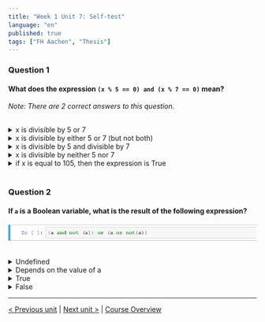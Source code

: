 ```yaml
---
title: "Week 1 Unit 7: Self-test"
language: "en"
published: true
tags: ["FH Aachen", "Thesis"]
---
```


### Question 1

#### What does the expression ```(x % 5 == 0) and (x % 7 == 0)``` mean?

*Note: There are 2 correct answers to this question.*

<br>

<details>
	<summary>x is divisible by 5 or 7</summary>
	❌
</details>


<details>
	<summary>x is divisible by either 5 or 7 (but not both)</summary>
	❌
</details>


<details>
	<summary>x is divisible by 5 and divisible by 7</summary>
	✅
</details>


<details>
	<summary>x is divisible by neither 5 nor 7</summary>
	❌
</details>


<details>
	<summary>if x is equal to 105, then the expression is True </summary>
	✅
</details>

<br>

### Question 2

#### If ```a``` is a Boolean variable, what is the result of the following expression?

<img src=imgs/week1_unit7_f2.png><br><br>

<details>
	<summary>Undefined</summary>
	❌
</details>


<details>
	<summary>Depends on the value of a</summary>
	❌
</details>


<details>
	<summary>True</summary>
	✅
</details>


<details>
	<summary>False</summary>
	❌
</details>

---

[< Previous unit](/teaching/python-mooc/week1_assignment_questions) | [Next unit >](/teaching/python-mooc/week1_unit7_creating_complex_expressions) |
[Course Overview](/teaching/python-mooc)